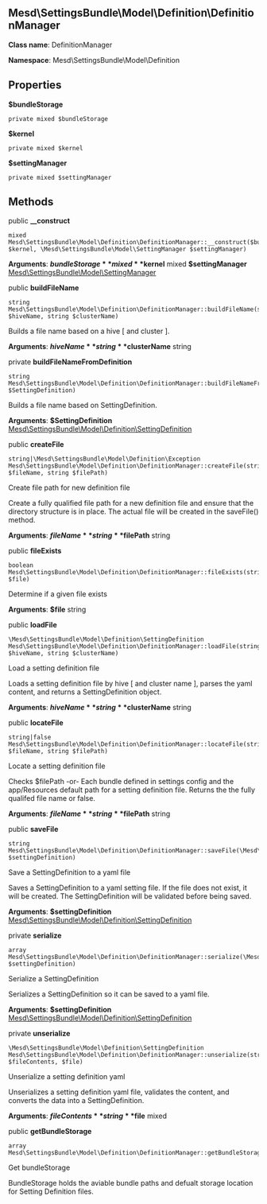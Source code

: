 Mesd\SettingsBundle\Model\Definition\DefinitionManager
---------------

    

    


**Class name**: DefinitionManager

**Namespace**: Mesd\SettingsBundle\Model\Definition









Properties
----------


**$bundleStorage** 



    private mixed $bundleStorage






**$kernel** 



    private mixed $kernel






**$settingManager** 



    private mixed $settingManager






Methods
-------


public **__construct**

    mixed Mesd\SettingsBundle\Model\Definition\DefinitionManager::__construct($bundleStorage, $kernel, \Mesd\SettingsBundle\Model\SettingManager $settingManager)











**Arguments**:
**$bundleStorage** mixed 
**$kernel** mixed 
**$settingManager** [Mesd\SettingsBundle\Model\SettingManager](Mesd-SettingsBundle-Model-SettingManager.md) 



public **buildFileName**

    string Mesd\SettingsBundle\Model\Definition\DefinitionManager::buildFileName(string $hiveName, string $clusterName)

Builds a file name based on a hive [ and cluster ].









**Arguments**:
**$hiveName** string 
**$clusterName** string 



private **buildFileNameFromDefinition**

    string Mesd\SettingsBundle\Model\Definition\DefinitionManager::buildFileNameFromDefinition(\Mesd\SettingsBundle\Model\Definition\SettingDefinition $SettingDefinition)

Builds a file name based on SettingDefinition.









**Arguments**:
**$SettingDefinition** [Mesd\SettingsBundle\Model\Definition\SettingDefinition](Mesd-SettingsBundle-Model-Definition-SettingDefinition.md) 



public **createFile**

    string|\Mesd\SettingsBundle\Model\Definition\Exception Mesd\SettingsBundle\Model\Definition\DefinitionManager::createFile(string $fileName, string $filePath)

Create file path for new definition file

Create a fully qualified file path for a new definition file
and ensure that the directory structure is in place. The actual
file will be created in the saveFile() method.







**Arguments**:
**$fileName** string 
**$filePath** string 



public **fileExists**

    boolean Mesd\SettingsBundle\Model\Definition\DefinitionManager::fileExists(string $file)

Determine if a given file exists









**Arguments**:
**$file** string 



public **loadFile**

    \Mesd\SettingsBundle\Model\Definition\SettingDefinition Mesd\SettingsBundle\Model\Definition\DefinitionManager::loadFile(string $hiveName, string $clusterName)

Load a setting definition file

Loads a setting definition file by hive [ and cluster name ],
parses the yaml content, and returns a SettingDefinition object.







**Arguments**:
**$hiveName** string 
**$clusterName** string 



public **locateFile**

    string|false Mesd\SettingsBundle\Model\Definition\DefinitionManager::locateFile(string $fileName, string $filePath)

Locate a setting definition file

Checks $filePath
  -or-
Each bundle defined in settings config and the app/Resources
default path for a setting definition file. Returns the the
fully qualifed file name or false.







**Arguments**:
**$fileName** string 
**$filePath** string 



public **saveFile**

    string Mesd\SettingsBundle\Model\Definition\DefinitionManager::saveFile(\Mesd\SettingsBundle\Model\Definition\SettingDefinition $settingDefinition)

Save a SettingDefinition to a yaml file

Saves a SettingDefinition to a yaml setting file. If the file
does not exist, it will be created. The SettingDefinition
will be validated before being saved.







**Arguments**:
**$settingDefinition** [Mesd\SettingsBundle\Model\Definition\SettingDefinition](Mesd-SettingsBundle-Model-Definition-SettingDefinition.md) 



private **serialize**

    array Mesd\SettingsBundle\Model\Definition\DefinitionManager::serialize(\Mesd\SettingsBundle\Model\Definition\SettingDefinition $settingDefinition)

Serialize a SettingDefinition

Serializes a SettingDefinition so it can be saved to
a yaml file.







**Arguments**:
**$settingDefinition** [Mesd\SettingsBundle\Model\Definition\SettingDefinition](Mesd-SettingsBundle-Model-Definition-SettingDefinition.md) 



private **unserialize**

    \Mesd\SettingsBundle\Model\Definition\SettingDefinition Mesd\SettingsBundle\Model\Definition\DefinitionManager::unserialize(string $fileContents, $file)

Unserialize a setting definition yaml

Unserializes a setting definition yaml file, validates the
content, and converts the data into a SettingDefinition.







**Arguments**:
**$fileContents** string 
**$file** mixed 



public **getBundleStorage**

    array Mesd\SettingsBundle\Model\Definition\DefinitionManager::getBundleStorage()

Get bundleStorage

BundleStorage holds the aviable bundle paths and defualt
storage location for Setting Definition files.








